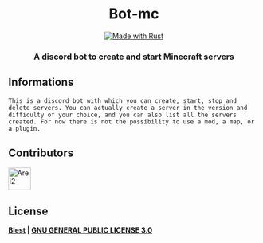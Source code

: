 
<!--suppress HtmlDeprecatedAttribute -->
<div align="center">
    <h1>
      Bot-mc
    </h1>
    <div>
        <a href="https://www.rust-lang.org/">
            <img src="https://img.shields.io/badge/Rust-000000?style=for-the-badge&logo=rust&logoColor=white" alt="Made with Rust">
        </a>
    </div>
    <h3>
        <strong>A discord bot to create and start Minecraft servers</strong>
    </h3>
</div>

## Informations
    This is a discord bot with which you can create, start, stop and delete servers. You can actually create a server in the version and difficulty of your choice, and you can also list all the servers created. For now there is not the possibility to use a mod, a map, or a plugin. 


## Contributors
[<img width="45" src="https://avatars.githubusercontent.com/u/126862312?s=96&v=4" alt="Arei2">](https://github.com/Arei22)

## License
**[Blest](https://github.com/arei22) | [GNU GENERAL PUBLIC LICENSE 3.0](https://github.com/arei22/Blest/blob/main/LICENSE.txt)**
